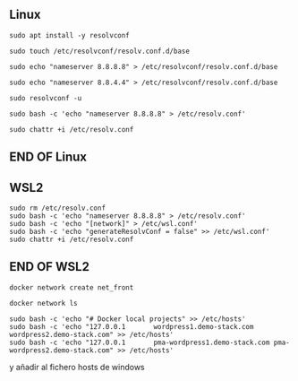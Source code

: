 ## Linux
```
sudo apt install -y resolvconf
```
```
sudo touch /etc/resolvconf/resolv.conf.d/base
```
```
sudo echo "nameserver 8.8.8.8" > /etc/resolvconf/resolv.conf.d/base
```
```
sudo echo "nameserver 8.8.4.4" > /etc/resolvconf/resolv.conf.d/base
```
```
sudo resolvconf -u
```
```
sudo bash -c 'echo "nameserver 8.8.8.8" > /etc/resolv.conf'
```
```
sudo chattr +i /etc/resolv.conf
```
## END OF Linux
## WSL2
```
sudo rm /etc/resolv.conf
sudo bash -c 'echo "nameserver 8.8.8.8" > /etc/resolv.conf'
sudo bash -c 'echo "[network]" > /etc/wsl.conf'
sudo bash -c 'echo "generateResolvConf = false" >> /etc/wsl.conf'
sudo chattr +i /etc/resolv.conf
```
## END OF WSL2

```
docker network create net_front
```
```
docker network ls
```
```
sudo bash -c 'echo "# Docker local projects" >> /etc/hosts'
sudo bash -c 'echo "127.0.0.1       wordpress1.demo-stack.com wordpress2.demo-stack.com" >> /etc/hosts'
sudo bash -c 'echo "127.0.0.1       pma-wordpress1.demo-stack.com pma-wordpress2.demo-stack.com" >> /etc/hosts'
```
y añadir al fichero hosts de windows

